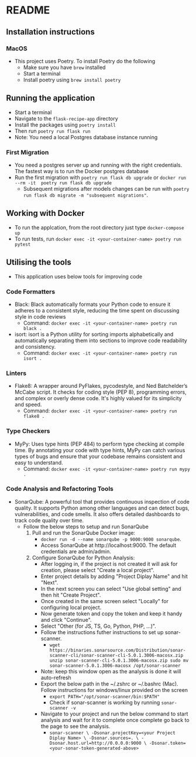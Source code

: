 # README

## Installation instructions

### MacOS

- This project uses Poetry. To install Poetry do the following
  - Make sure you have `brew` installed
  - Start a terminal
  - Install poetry using `brew install poetry`

## Running the application

- Start a terminal
- Navigate to the `flask-recipe-app` directory
- Install the packages using `poetry install`
- Then run `poetry run flask run`
- Note: You need a local Postgres database instance running

### First Migration

- You need a postgres server up and running with the right credentials. The fastest way is to run the Docker postgres database
- Run the first migration with `poetry run flask db upgrade` or `docker run --rm -it  poetry run flask db upgrade`
  - Subsequent migrations after models changes can be run with `poetry run flask db migrate -m "subsequent migrations"`.

## Working with Docker

- To run the applcation, from the root directory just type `docker-compose up`
- To run tests, run `docker exec -it <your-container-name> poetry run pytest`

## Utilising the tools
- This application uses below tools for improving code

### Code Formatters
- Black: Black automatically formats your Python code to ensure it adheres to a consistent style, reducing the time spent on discussing style in code reviews
  - Command: `docker exec -it <your-container-name> poetry run black .`
- isort: isort is a Python utility for sorting imports alphabetically and automatically separating them into sections to improve code readability and consistency.
  - Command: `docker exec -it <your-container-name> poetry run isort .`
### Linters
- Flake8: A wrapper around PyFlakes, pycodestyle, and Ned Batchelder’s McCabe script. It checks for coding style (PEP 8), programming errors, and complex or overly dense code. It's highly valued for its simplicity and speed.
  - Command: `docker exec -it <your-container-name> poetry run flake8 .`
### Type Checkers
- MyPy: Uses type hints (PEP 484) to perform type checking at compile time. By annotating your code with type hints, MyPy can catch various types of bugs and ensure that your codebase remains consistent and easy to understand.
  - Command: `docker exec -it <your-container-name> poetry run mypy .`
### Code Analysis and Refactoring Tools
- SonarQube: A powerful tool that provides continuous inspection of code quality. It supports Python among other languages and can detect bugs, vulnerabilities, and code smells. It also offers detailed dashboards to track code quality over time.
  - Follow the below steps to setup and run SonarQube
    1. Pull and run the SonarQube Docker image:
       - `docker run -d --name sonarqube -p 9000:9000 sonarqube`. 
       - Access SonarQube at http://localhost:9000. The default credentials are admin/admin.
    2. Configure SonarQube for Python Analysis:
       - After logging in, if the project is not created it will ask for creation, please select "Create a local project". 
       - Enter project details by adding "Project Diplay Name" and hit "Next". 
       - In the next screen you can select "Use global setting" and then hit "Create Project". 
       - Once created in the same screen select "Locally" for configuring local project. 
       - Now generate token and copy the token and keep it handy and click "Continue". 
       - Select "Other (for JS, TS, Go, Python, PHP, ...)". 
       - Follow the instructions futher instructions to set up sonar-scanner. 
         - `wget https://binaries.sonarsource.com/Distribution/sonar-scanner-cli/sonar-scanner-cli-5.0.1.3006-macosx.zip
            unzip sonar-scanner-cli-5.0.1.3006-macosx.zip
            sudo mv sonar-scanner-5.0.1.3006-macosx /opt/sonar-scanner`
       - Note: keep this window open as the analysis is done it will auto-refresh
       - Export the below path in the ~/.zshrc or ~/.bashrc (Mac). Follow instructions for windows/linux provided on the screen
         - `export PATH="/opt/sonar-scanner/bin:$PATH"`
         - Check if sonar-scanner is working by running `sonar-scanner -v`
       - Navigate to your project and run the below command to start analysis and wait for it to complete once complete go back to the page to see the analysis.
         - `sonar-scanner \
          -Dsonar.projectKey=<your Project Diplay Name> \
          -Dsonar.sources=. \
          -Dsonar.host.url=http://0.0.0.0:9000 \
          -Dsonar.token=<your-sonar-token-generated-above>`
